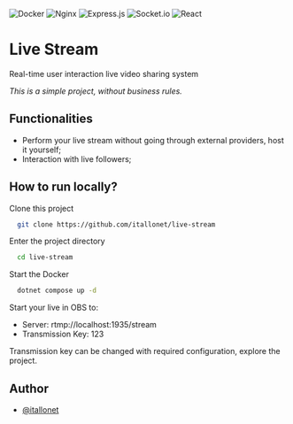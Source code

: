 ![Docker](https://img.shields.io/badge/docker-%230db7ed.svg?style=for-the-badge&logo=docker&logoColor=white) ![Nginx](https://img.shields.io/badge/nginx-%23009639.svg?style=for-the-badge&logo=nginx&logoColor=white) ![Express.js](https://img.shields.io/badge/express.js-%23404d59.svg?style=for-the-badge&logo=express&logoColor=%2361DAFB) ![Socket.io](https://img.shields.io/badge/Socket.io-black?style=for-the-badge&logo=socket.io&badgeColor=010101) ![React](https://img.shields.io/badge/react-%2320232a.svg?style=for-the-badge&logo=react&logoColor=%2361DAFB)

# Live Stream

Real-time user interaction live video sharing system


_This is a simple project, without business rules._

## Functionalities

- Perform your live stream without going through external providers, host it yourself;
- Interaction with live followers;


## How to run locally?

Clone this project

```bash
  git clone https://github.com/itallonet/live-stream
```

Enter the project directory

```bash
  cd live-stream
```

Start the Docker

```bash
  dotnet compose up -d 
```

Start your live in OBS to:

- Server: rtmp://localhost:1935/stream
- Transmission Key: 123

Transmission key can be changed with required configuration, explore the project.

## Author

- [@itallonet](https://www.github.com/itallonet)

